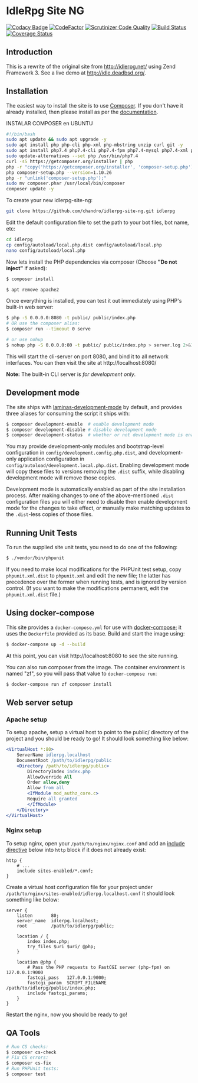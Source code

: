 # IdleRpg Site NG

[![Codacy Badge](https://api.codacy.com/project/badge/Grade/c407b983eb894a01a8b4d1e80e50dc4a)](https://www.codacy.com/app/falsovsky/idlerpg-site-ng?utm_source=github.com&amp;utm_medium=referral&amp;utm_content=falsovsky/idlerpg-site-ng&amp;utm_campaign=Badge_Grade)
[![CodeFactor](https://www.codefactor.io/repository/github/falsovsky/idlerpg-site-ng/badge)](https://www.codefactor.io/repository/github/falsovsky/idlerpg-site-ng)
[![Scrutinizer Code Quality](https://scrutinizer-ci.com/g/falsovsky/idlerpg-site-ng/badges/quality-score.png?b=master)](https://scrutinizer-ci.com/g/falsovsky/idlerpg-site-ng/?branch=master)
[![Build Status](https://travis-ci.org/falsovsky/idlerpg-site-ng.svg?branch=master)](https://travis-ci.org/falsovsky/idlerpg-site-ng)
[![Coverage Status](https://coveralls.io/repos/github/falsovsky/idlerpg-site-ng/badge.svg?branch=master)](https://coveralls.io/github/falsovsky/idlerpg-site-ng?branch=master)

## Introduction

This is a rewrite of the original site from http://idlerpg.net/ using Zend Framework 3.
See a live demo at http://idle.deadbsd.org/.

## Installation

The easiest way to install the site is to use
[Composer](https://getcomposer.org/).  If you don't have it already installed,
then please install as per the [documentation](https://getcomposer.org/doc/00-intro.md).



INSTALAR COMPOSER en UBUNTU

```bash
#!/bin/bash
sudo apt update && sudo apt upgrade -y
sudo apt install php php-cli php-xml php-mbstring unzip curl git -y
sudo apt install php7.4 php7.4-cli php7.4-fpm php7.4-mysql php7.4-xml php7.4-mbstring php7.4-curl -y
sudo update-alternatives --set php /usr/bin/php7.4
curl -sS https://getcomposer.org/installer | php
php -r "copy('https://getcomposer.org/installer', 'composer-setup.php');"
php composer-setup.php --version=1.10.26
php -r "unlink('composer-setup.php');"
sudo mv composer.phar /usr/local/bin/composer
composer update -y
```

To create your new idlerpg-site-ng:

```bash
git clone https://github.com/chandro/idlerpg-site-ng.git idlerpg
```

Edit the default configuration file to set the path to your bot files, bot name, etc:

```bash
cd idlerpg
cp config/autoload/local.php.dist config/autoload/local.php
nano config/autoload/local.php
```

Now lets install the PHP dependencies via composer (Choose **"Do not inject"** if asked):

```bash
$ composer install

$ apt remove apache2
```

Once everything is installed, you can test it out immediately using PHP's built-in web server:

```bash
$ php -S 0.0.0.0:8080 -t public/ public/index.php
# OR use the composer alias:
$ composer run --timeout 0 serve

# or use nohup
$ nohup php -S 0.0.0.0:80 -t public/ public/index.php > server.log 2>&1 &

```

This will start the cli-server on port 8080, and bind it to all network
interfaces. You can then visit the site at http://localhost:8080/

**Note:** The built-in CLI server is *for development only*.

## Development mode

The site ships with [laminas-development-mode](https://github.com/laminas/laminas-development-mode)
by default, and provides three aliases for consuming the script it ships with:

```bash
$ composer development-enable  # enable development mode
$ composer development-disable # disable development mode
$ composer development-status  # whether or not development mode is enabled
```

You may provide development-only modules and bootstrap-level configuration in
`config/development.config.php.dist`, and development-only application
configuration in `config/autoload/development.local.php.dist`. Enabling
development mode will copy these files to versions removing the `.dist` suffix,
while disabling development mode will remove those copies.

Development mode is automatically enabled as part of the site installation process. 
After making changes to one of the above-mentioned `.dist` configuration files you will
either need to disable then enable development mode for the changes to take effect,
or manually make matching updates to the `.dist`-less copies of those files.

## Running Unit Tests

To run the supplied site unit tests, you need to do one of the following:

```bash
$ ./vendor/bin/phpunit
```

If you need to make local modifications for the PHPUnit test setup, copy
`phpunit.xml.dist` to `phpunit.xml` and edit the new file; the latter has
precedence over the former when running tests, and is ignored by version
control. (If you want to make the modifications permanent, edit the
`phpunit.xml.dist` file.)

## Using docker-compose

This site provides a `docker-compose.yml` for use with
[docker-compose](https://docs.docker.com/compose/); it
uses the `Dockerfile` provided as its base. Build and start the image using:

```bash
$ docker-compose up -d --build
```

At this point, you can visit http://localhost:8080 to see the site running.

You can also run composer from the image. The container environment is named
"zf", so you will pass that value to `docker-compose run`:

```bash
$ docker-compose run zf composer install
```

## Web server setup

### Apache setup

To setup apache, setup a virtual host to point to the public/ directory of the
project and you should be ready to go! It should look something like below:

```apache
<VirtualHost *:80>
    ServerName idlerpg.localhost
    DocumentRoot /path/to/idlerpg/public
    <Directory /path/to/idlerpg/public>
        DirectoryIndex index.php
        AllowOverride All
        Order allow,deny
        Allow from all
        <IfModule mod_authz_core.c>
        Require all granted
        </IfModule>
    </Directory>
</VirtualHost>
```

### Nginx setup

To setup nginx, open your `/path/to/nginx/nginx.conf` and add an
[include directive](http://nginx.org/en/docs/ngx_core_module.html#include) below
into `http` block if it does not already exist:

```nginx
http {
    # ...
    include sites-enabled/*.conf;
}
```


Create a virtual host configuration file for your project under `/path/to/nginx/sites-enabled/idlerpg.localhost.conf`
it should look something like below:

```nginx
server {
    listen       80;
    server_name  idlerpg.localhost;
    root         /path/to/idlerpg/public;

    location / {
        index index.php;
        try_files $uri $uri/ @php;
    }

    location @php {
        # Pass the PHP requests to FastCGI server (php-fpm) on 127.0.0.1:9000
        fastcgi_pass   127.0.0.1:9000;
        fastcgi_param  SCRIPT_FILENAME /path/to/idlerpg/public/index.php;
        include fastcgi_params;
    }
}
```

Restart the nginx, now you should be ready to go!

## QA Tools

```bash
# Run CS checks:
$ composer cs-check
# Fix CS errors:
$ composer cs-fix
# Run PHPUnit tests:
$ composer test
```
